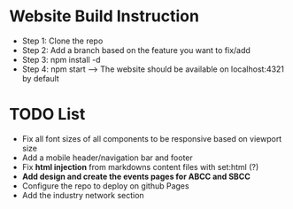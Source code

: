 # Website Build Instruction
- Step 1: Clone the repo
- Step 2: Add a branch based on the feature you want to fix/add
- Step 3: npm install -d
- Step 4: npm start --> The website should be available on localhost:4321 by default

# TODO List
- Fix all font sizes of all components to be responsive based on viewport size
- Add a mobile header/navigation bar and footer
- Fix **html injection** from markdowns content files with set:html (?)
- **Add design and create the events pages for ABCC and SBCC**
- Configure the repo to deploy on github Pages
- Add the industry network section
